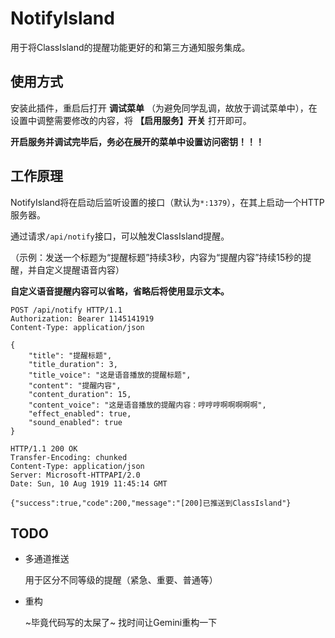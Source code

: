 # NotifyIsland

用于将ClassIsland的提醒功能更好的和第三方通知服务集成。

## 使用方式

安装此插件，重启后打开 **调试菜单** （为避免同学乱调，故放于调试菜单中），在设置中调整需要修改的内容，将 **【启用服务】开关** 打开即可。

**开启服务并调试完毕后，务必在展开的菜单中设置访问密钥！！！**

## 工作原理

NotifyIsland将在启动后监听设置的接口（默认为`*:1379`），在其上启动一个HTTP服务器。

通过请求`/api/notify`接口，可以触发ClassIsland提醒。

（示例：发送一个标题为“提醒标题”持续3秒，内容为“提醒内容”持续15秒的提醒，并自定义提醒语音内容）

**自定义语音提醒内容可以省略，省略后将使用显示文本。**

```
POST /api/notify HTTP/1.1
Authorization: Bearer 1145141919
Content-Type: application/json

{
    "title": "提醒标题",
    "title_duration": 3,
    "title_voice": "这是语音播放的提醒标题",
    "content": "提醒内容",
    "content_duration": 15,
    "content_voice": "这是语音播放的提醒内容：哼哼哼啊啊啊啊啊",
    "effect_enabled": true,
    "sound_enabled": true
}
```

```
HTTP/1.1 200 OK
Transfer-Encoding: chunked
Content-Type: application/json
Server: Microsoft-HTTPAPI/2.0
Date: Sun, 10 Aug 1919 11:45:14 GMT

{"success":true,"code":200,"message":"[200]已推送到ClassIsland"}
```

## TODO

- 多通道推送
  
  用于区分不同等级的提醒（紧急、重要、普通等）
- 重构

  ~毕竟代码写的太屎了~ 找时间让Gemini重构一下